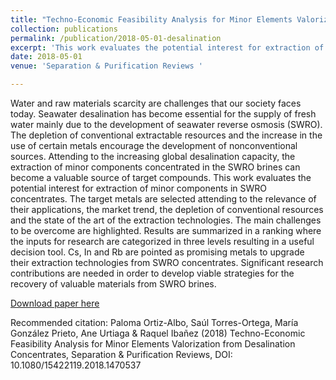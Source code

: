 ```yaml
---
title: "Techno-Economic Feasibility Analysis for Minor Elements Valorization from Desalination Concentrates"
collection: publications
permalink: /publication/2018-05-01-desalination
excerpt: 'This work evaluates the potential interest for extraction of minor components in SWRO concentrates.'
date: 2018-05-01
venue: 'Separation & Purification Reviews '

---
```

Water and raw materials scarcity are challenges that our society faces today. Seawater desalination has become essential for the supply of fresh water mainly due to the development of seawater reverse osmosis (SWRO). The depletion of conventional extractable resources and the increase in the use of certain metals encourage the development of nonconventional sources. Attending to the increasing global desalination capacity, the extraction of minor components concentrated in the SWRO brines can become a valuable source of target compounds. This work evaluates the potential interest for extraction of minor components in SWRO concentrates. The target metals are selected attending to the relevance of their applications, the market trend, the depletion of conventional resources and the state of the art of the extraction technologies. The main challenges to be overcome are highlighted. Results are summarized in a ranking where the inputs for research are categorized in three levels resulting in a useful decision tool. Cs, In and Rb are pointed as promising metals to upgrade their extraction technologies from SWRO concentrates. Significant research contributions are needed in order to develop viable strategies for the recovery of valuable materials from SWRO brines.

[Download paper here](https://www.tandfonline.com/eprint/xCFbzWHtW2PYV5KkwARh/full)

Recommended citation:  Paloma Ortiz-Albo, Saúl Torres-Ortega, María González Prieto, Ane Urtiaga & Raquel Ibañez (2018) Techno-Economic Feasibility Analysis for Minor Elements Valorization from Desalination Concentrates, Separation & Purification Reviews, DOI: 10.1080/15422119.2018.1470537 
